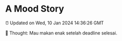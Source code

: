 # A Mood Story

⏰ Updated on Wed, 10 Jan 2024 14:36:26 GMT

💭 Thought: Mau makan enak setelah deadline selesai.


